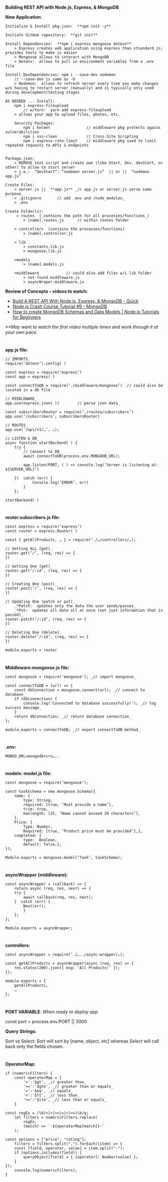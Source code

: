 **Building REST API with Node.js, Express, & MongoDB**

**New Application**:

    Initialize & Install pkg.json:  **npm init -y**

    Initiate GitHub repository:  **git init**

    Install Dependencies:  **npm i express mongoose dotevn**
    	> Express creates web application using express than stsandard js; provides tools to make js easier
    	> Mongoose allows to interact with MongoDB
    	> Dotenv:  allows to pull in environment variables from a .env file

    Install DevDependencies: npm i --save-dev nodemon
    	// --save-dev is same as -D
    	> Nodemon:  allows to refresh server every time you make changes w/o having to restart server (manually) and is typically only used during development/testing stages

    AS NEEDED ... Install:
    	npm i express-fileupload
    		// w/Yarn:  yarn add express-fileupload
    	> allows your app to upload files, photos, etc.

    	Security Packages:
    		npm i helmet      			// middleware pkg protects agains vulnerabilities
    		npm i xss-clean   			// Cross-Site Scripting
    		npm i express-rate-limit	// middleware pkg used to limit repeated requests to APIs & endpoints


    Package.json:
    	> REMOVE test script and create own (like Start, Dev, devStart, or other) to allow to start server
    	> i.e.:  “devStart”: “nodemon server.js”  || or ||  “nodemon app.js”

    Create Files:
    	> server.js ||  **app.js** _// app.js or server.js serve same purpose_
    	> .gitignore       // add .env and /node_modules_
    	> .env

    Create Folder(s):
    	 > routes  (_contains the path for all processes/functions_)
    		> [name].routes.js      // within routes folder

    	> controllers  (contains the processes/functions)
    		> [name].controller.js

    	> lib
    		> constants.lib.js
    		> mongoose.lib.js

    	>models
    		> [name].models.js

    	>middleware            // could also add files w/i lib folder
    		> not-found.middleware.js
    		> asyncWraper.middleware.js

**Review of Concepts – videos to watch:**

- [Build A REST API With Node.js, Express, & MongoDB - Quick](https://www.youtube.com/watch?v=fgTGADljAeg&pp=ygUSbW9uZ29kYiBhbmQgbm9kZWpz)
- [Node.js Crash Course Tutorial #9 - MongoDB](https://www.youtube.com/watch?v=bxsemcrY4gQ)
- [How to create MongoDB Schemas and Data Models | Node.js Tutorials for Beginners](https://www.youtube.com/watch?v=jZ-dzj6ut54)

_\*\*May want to watch the first video multiple times and work through it at your own pace._

#

**app.js file:**

    // IMPORTS_
    require(‘dotenv’).config( )

    const express = require(‘express’)
    const app = express( )

    const connectToDB = require(‘./middleware/mongoose’)  // could also be located in a db file

    // MIDDLEWARE_
    app.use(express.json( ))  		// parse json data_

    const subscribersRouter = require(‘./routes/subscribers’)
    app.use(‘/subscribers’, subscribersRouter)

    // ROUTES_
    app.use(‘/api/v1/…’, …);

    // LISTEN & DB_
    async function startBackend( ) {
    	try {
    		// Connect to DB_
    		await connectToDB(process.env.MONGODB_URL);

    		app.listen(PORT, ( ) => console.log(‘Server is listening at: ${SERVER_URL}’)

    	})  catch (err) {
    			Console.log(‘ERROR’, err)
    		}
    	};

    startBackend( )

#

**router:subscribers.js file:**

    const express = require(‘express’)
    const router = express.Router( )

    const { getAllProducts, … } = require(‘./…/controllers/…);

    // Getting ALL (get)_
    router.get(‘/’, (req, res) => {
    })

    // Getting One (get)_
    router.get(‘/:id’, (req, res) => {
    })

    // Creating One (post)_
    router.post(‘/’, (req, res) => {
    })

    // Updating One (patch or put)_
    	_*Patch:  updates only the data the user sends/passes_
    	_*Put:  updates all data all at once (not just information that is passed)_
    router.patch(‘/:id’, (req, res) => {
    })

    // Deleting One (delete)_
    router.delete(‘/:id’, (req, res) => {
    })

    module.exports = router

#

**Middleware:mongoose.js file:**

    const mongoose = require('mongoose'); _// import mongoose_

    const connectToDB = (url) => {
    	const dbConnection = mongoose.connect(url); _// connect to database_
    	if (dbConnection) {
    		console.log('Connected to database successfully!'); _// log success message_
    	}
    	return dbConnection; _// return database connection_
    };

    module.exports = connectToDB; _// export connectToDB method_

#

**.env:**

    MONGO_URL=mongodb+srv…..

#

**models: model.js file:**

    const mongoose = require(‘mongoose’);

    const taskSchema = new mongoose.Schema({
    	name: {
    		type: String,
    		required: [true, ‘Must provide a name’],
    		trim: true,
    		maxlength: [25, ‘Name cannot exceed 20 characters’],
    	},
    	Price: {
    		Type: Number,
    		Required: [true, ‘Product price must be provided’],},
    	completed: {
    		type:  Boolean,
    		default: false,},
    });

    Module.exports = mongoose.model(‘Task’, taskSchema);

#

**asyncWrapper (middleware):**

    const asyncWrapper = (callback) => {
    	return async (req, res, next) => {
    	try {
    		await callback(req, res, next);
    	}  catch (err) {
    		Next(err);
    		}
    	};
    };

    Module.exports = asyncWrapper;

#

**controllers:**

    const asyncWrapper = require(‘./…../async-wrapper/…);

    const getAllProducts = asyncWrapper(async (req, res) => {
    	res.status(200).json({ msg: ‘All Products!’ });
    });

    module.exports = {
    	getAllProducts,
    	…
    };

#

**PORT VARIABLE**: _When ready to deploy app_

const port = process.env.PORT || 3000

**Query Strings:**

Sort vs Select: _Sort_ will sort by [name, object, etc] whereas _Select_ will call back only the fields chosen.

#

**OperatorMap:**

    if (numericFilters) {
    	const operatorMap = {
    		'>':'$gt', _// greater than_
    		'>=':'$gte', _// greater than or equals_
    		'=':'$eq', _// equals_
    		'<':'$lt', _// less than_
    		'<=':'$lte', _// less than or equals_
    	}

    const regEx = /\b(<|>|>=|=|<|<=)\b/g;
    	let filters = numericFilters.replace(
    		regEx,
    		(match) => `-${operatorMap[match]}-`
    	);

    const options = ["price", "rating"];
    	filters = filters.split(",").forEach((item) => {
    	const [field, operator, value] = item.split("-");
    	if (options.includes(field)) {
    		queryObject[field] = { [operator]: Number(value) };
    	}
    });
    	console.log(numericFilters);
    }

#
